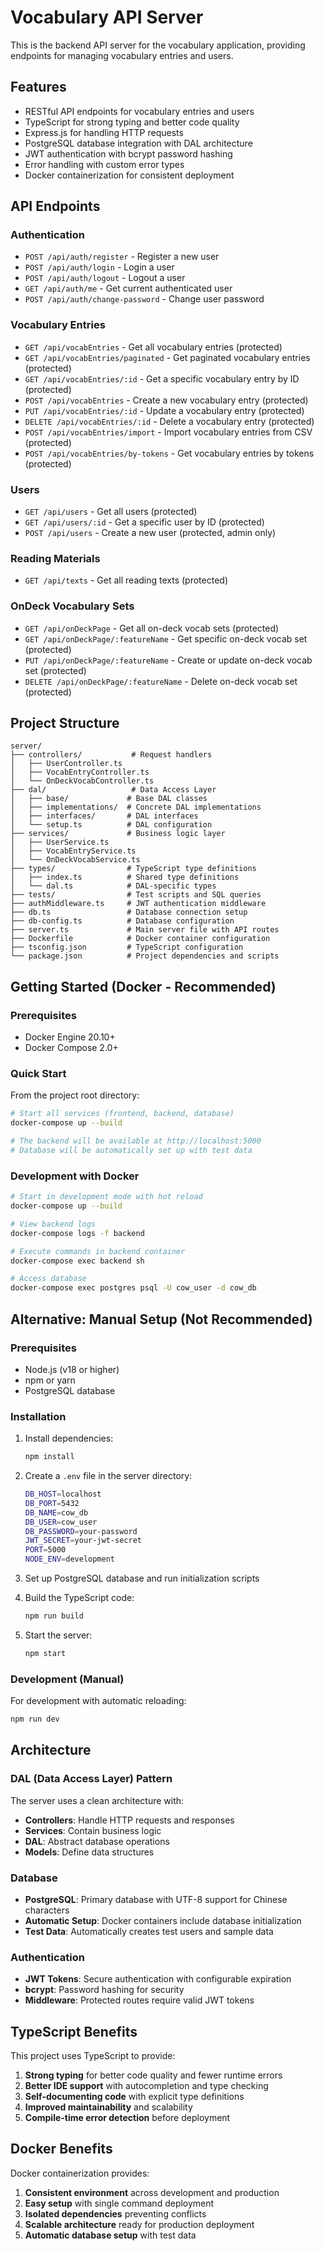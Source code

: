 # Vocabulary API Server

This is the backend API server for the vocabulary application, providing endpoints for managing vocabulary entries and users.

## Features

- RESTful API endpoints for vocabulary entries and users
- TypeScript for strong typing and better code quality
- Express.js for handling HTTP requests
- PostgreSQL database integration with DAL architecture
- JWT authentication with bcrypt password hashing
- Error handling with custom error types
- Docker containerization for consistent deployment

## API Endpoints

### Authentication
- `POST /api/auth/register` - Register a new user
- `POST /api/auth/login` - Login a user
- `POST /api/auth/logout` - Logout a user
- `GET /api/auth/me` - Get current authenticated user
- `POST /api/auth/change-password` - Change user password

### Vocabulary Entries
- `GET /api/vocabEntries` - Get all vocabulary entries (protected)
- `GET /api/vocabEntries/paginated` - Get paginated vocabulary entries (protected)
- `GET /api/vocabEntries/:id` - Get a specific vocabulary entry by ID (protected)
- `POST /api/vocabEntries` - Create a new vocabulary entry (protected)
- `PUT /api/vocabEntries/:id` - Update a vocabulary entry (protected)
- `DELETE /api/vocabEntries/:id` - Delete a vocabulary entry (protected)
- `POST /api/vocabEntries/import` - Import vocabulary entries from CSV (protected)
- `POST /api/vocabEntries/by-tokens` - Get vocabulary entries by tokens (protected)

### Users
- `GET /api/users` - Get all users (protected)
- `GET /api/users/:id` - Get a specific user by ID (protected)
- `POST /api/users` - Create a new user (protected, admin only)

### Reading Materials
- `GET /api/texts` - Get all reading texts (protected)

### OnDeck Vocabulary Sets
- `GET /api/onDeckPage` - Get all on-deck vocab sets (protected)
- `GET /api/onDeckPage/:featureName` - Get specific on-deck vocab set (protected)
- `PUT /api/onDeckPage/:featureName` - Create or update on-deck vocab set (protected)
- `DELETE /api/onDeckPage/:featureName` - Delete on-deck vocab set (protected)

## Project Structure

```
server/
├── controllers/           # Request handlers
│   ├── UserController.ts
│   ├── VocabEntryController.ts
│   └── OnDeckVocabController.ts
├── dal/                   # Data Access Layer
│   ├── base/             # Base DAL classes
│   ├── implementations/  # Concrete DAL implementations
│   ├── interfaces/       # DAL interfaces
│   └── setup.ts          # DAL configuration
├── services/             # Business logic layer
│   ├── UserService.ts
│   ├── VocabEntryService.ts
│   └── OnDeckVocabService.ts
├── types/                # TypeScript type definitions
│   ├── index.ts          # Shared type definitions
│   └── dal.ts            # DAL-specific types
├── tests/                # Test scripts and SQL queries
├── authMiddleware.ts     # JWT authentication middleware
├── db.ts                 # Database connection setup
├── db-config.ts          # Database configuration
├── server.ts             # Main server file with API routes
├── Dockerfile            # Docker container configuration
├── tsconfig.json         # TypeScript configuration
└── package.json          # Project dependencies and scripts
```

## Getting Started (Docker - Recommended)

### Prerequisites
- Docker Engine 20.10+
- Docker Compose 2.0+

### Quick Start
From the project root directory:

```bash
# Start all services (frontend, backend, database)
docker-compose up --build

# The backend will be available at http://localhost:5000
# Database will be automatically set up with test data
```

### Development with Docker
```bash
# Start in development mode with hot reload
docker-compose up --build

# View backend logs
docker-compose logs -f backend

# Execute commands in backend container
docker-compose exec backend sh

# Access database
docker-compose exec postgres psql -U cow_user -d cow_db
```

## Alternative: Manual Setup (Not Recommended)

### Prerequisites
- Node.js (v18 or higher)
- npm or yarn
- PostgreSQL database

### Installation

1. Install dependencies:
   ```bash
   npm install
   ```

2. Create a `.env` file in the server directory:
   ```bash
   DB_HOST=localhost
   DB_PORT=5432
   DB_NAME=cow_db
   DB_USER=cow_user
   DB_PASSWORD=your-password
   JWT_SECRET=your-jwt-secret
   PORT=5000
   NODE_ENV=development
   ```

3. Set up PostgreSQL database and run initialization scripts

4. Build the TypeScript code:
   ```bash
   npm run build
   ```

5. Start the server:
   ```bash
   npm start
   ```

### Development (Manual)
For development with automatic reloading:
```bash
npm run dev
```

## Architecture

### DAL (Data Access Layer) Pattern
The server uses a clean architecture with:

- **Controllers**: Handle HTTP requests and responses
- **Services**: Contain business logic
- **DAL**: Abstract database operations
- **Models**: Define data structures

### Database
- **PostgreSQL**: Primary database with UTF-8 support for Chinese characters
- **Automatic Setup**: Docker containers include database initialization
- **Test Data**: Automatically creates test users and sample data

### Authentication
- **JWT Tokens**: Secure authentication with configurable expiration
- **bcrypt**: Password hashing for security
- **Middleware**: Protected routes require valid JWT tokens

## TypeScript Benefits

This project uses TypeScript to provide:

1. **Strong typing** for better code quality and fewer runtime errors
2. **Better IDE support** with autocompletion and type checking
3. **Self-documenting code** with explicit type definitions
4. **Improved maintainability** and scalability
5. **Compile-time error detection** before deployment

## Docker Benefits

Docker containerization provides:

1. **Consistent environment** across development and production
2. **Easy setup** with single command deployment
3. **Isolated dependencies** preventing conflicts
4. **Scalable architecture** ready for production deployment
5. **Automatic database setup** with test data
